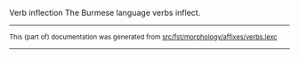 Verb inflection
The Burmese language verbs inflect.

* * *

<small>This (part of) documentation was generated from [src/fst/morphology/affixes/verbs.lexc](https://github.com/giellalt/lang-mya/blob/main/src/fst/morphology/affixes/verbs.lexc)</small>

---


